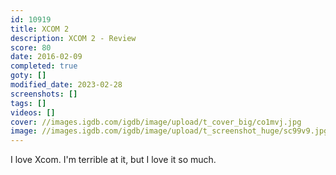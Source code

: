 ```yaml
---
id: 10919
title: XCOM 2
description: XCOM 2 - Review
score: 80
date: 2016-02-09
completed: true
goty: []
modified_date: 2023-02-28
screenshots: []
tags: []
videos: []
cover: //images.igdb.com/igdb/image/upload/t_cover_big/co1mvj.jpg
image: //images.igdb.com/igdb/image/upload/t_screenshot_huge/sc99v9.jpg
---
```

I love Xcom. I'm terrible at it, but I love it so much.